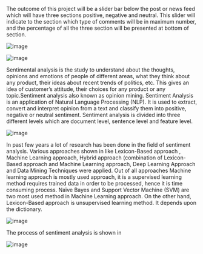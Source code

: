 The outcome of this project will be a slider bar below the post or news feed which will have three sections positive, negative and neutral. This slider will indicate to the section which type of comments will be in maximum number, and the percentage of all the three section will be presented at bottom of section.

![image](https://user-images.githubusercontent.com/66006481/180220126-61f6178f-cca3-4ceb-8f70-d2eab47c0690.png)

![image](https://user-images.githubusercontent.com/66006481/180220917-437e8ffb-5041-497a-a5b7-8dc1b56da1c0.png)


Sentimental analysis is the study to understand about the thoughts, opinions and emotions of people of different areas, what they think about any product, their ideas about recent trends of politics, etc. This gives an idea of customer’s attitude, their choices for any product or any topic.Sentiment analysis also known as opinion mining. Sentiment Analysis is an application of Natural Language Processing (NLP). It is used to extract, convert and interpret opinion from a text and classify them into positive, negative or neutral sentiment. Sentiment analysis is divided into three different levels which are document level, sentence level and feature level.

![image](https://user-images.githubusercontent.com/66006481/180219398-4e7631d5-1280-40e4-8b65-6505ea4ce888.png)

In past few years a lot of research has been done in the field of sentiment analysis. Various approaches shown in like Lexicon-Based approach , Machine Learning approach, Hybrid approach (combination of Lexicon-Based approach and Machine Learning approach, Deep Learning Approach and Data Mining Techniques were applied. Out of all approaches Machine learning approach is mostly used approach, it is a supervised learning method requires trained data in order to be processed, hence it is time consuming process. Naïve Bayes and Support Vector Machine (SVM) are two most used method in Machine Learning approach. On the other hand, Lexicon-Based approach is unsupervised learning method. It depends upon the dictionary.

![image](https://user-images.githubusercontent.com/66006481/180219882-aaff30ea-9b86-4b9c-a759-370afda1f519.png)

The process of sentiment analysis is shown in 

![image](https://user-images.githubusercontent.com/66006481/180220016-dd526897-318b-4332-8145-44865f1f8d50.png)
